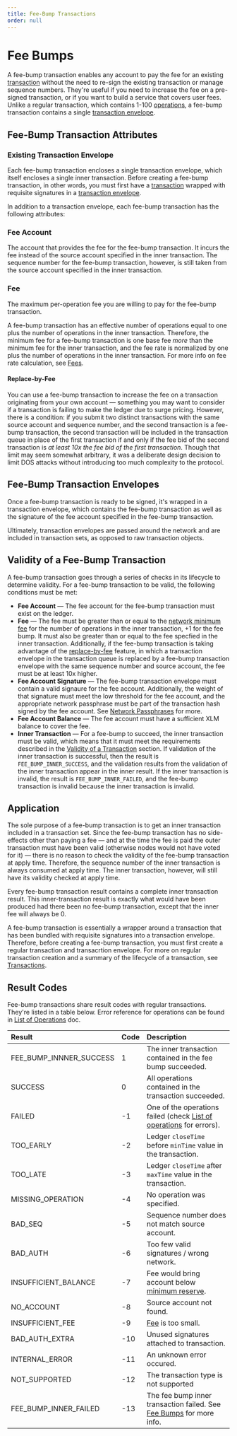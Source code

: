 ```yaml
---
title: Fee-Bump Transactions
order: null
---
```


# Fee Bumps

A fee-bump transaction enables any account to pay the fee for an existing [transaction](transactions.md) without the need to re-sign the existing transaction or manage sequence numbers. They're useful if you need to increase the fee on a pre-signed transaction, or if you want to build a service that covers user fees. Unlike a regular transaction, which contains 1-100 [operations](operations.md), a fee-bump transaction contains a single [transaction envelope](transactions.md#transaction-envelopes).

## Fee-Bump Transaction Attributes

### Existing Transaction Envelope

Each fee-bump transaction encloses a single transaction envelope, which itself encloses a single inner transaction. Before creating a fee-bump transaction, in other words, you must first have a [transaction](transactions.md) wrapped with requisite signatures in a [transaction envelope](transactions.md#transaction-envelopes).

In addition to a transaction envelope, each fee-bump transaction has the following attributes:

### Fee Account

The account that provides the fee for the fee-bump transaction. It incurs the fee instead of the source account specified in the inner transaction. The sequence number for the fee-bump transaction, however, is still taken from the source account specified in the inner transaction.

### Fee

The maximum per-operation fee you are willing to pay for the fee-bump transaction.

A fee-bump transaction has an effective number of operations equal to one plus the number of operations in the inner transaction. Therefore, the minimum fee for a fee-bump transaction is one base fee _more_ than the minimum fee for the inner transaction, and the fee rate is normalized by one plus the number of operations in the inner transaction. For more info on fee rate calculation, see [Fees](fees.md).

#### Replace-by-Fee

You can use a fee-bump transaction to increase the fee on a transaction originating from your own account — something you may want to consider if a transaction is failing to make the ledger due to surge pricing. However, there is a condition: if you submit two distinct transactions with the same source account and sequence number, and the second transaction is a fee-bump transaction, the second transaction will be included in the transaction queue in place of the first transaction if and only if the fee bid of the second transaction is _at least 10x the fee bid of the first transaction_. Though that limit may seem somewhat arbitrary, it was a deliberate design decision to limit DOS attacks without introducing too much complexity to the protocol.

## Fee-Bump Transaction Envelopes

Once a fee-bump transaction is ready to be signed, it's wrapped in a transaction envelope, which contains the fee-bump transaction as well as the signature of the fee account specified in the fee-bump transaction.

Ultimately, transaction envelopes are passed around the network and are included in transaction sets, as opposed to raw transaction objects.

## Validity of a Fee-Bump Transaction

A fee-bump transaction goes through a series of checks in its lifecycle to determine validity. For a fee-bump transaction to be valid, the following conditions must be met:

* **Fee Account** — The fee account for the fee-bump transaction must exist on the ledger.
* **Fee** — The fee must be greater than or equal to the [network minimum fee](fees.md) for the number of operations in the inner transaction, +1 for the fee bump. It must also be greater than or equal to the fee specfied in the inner transaction. Additionally, if the fee-bump transaction is taking advantage of the [replace-by-fee](fee-bumps.md#replace-by-fee) feature, in which a transaction envelope in the transaction queue is replaced by a fee-bump transaction envelope with the same sequence number and source account, the fee must be at least 10x higher.
* **Fee Account Signature** — The fee-bump transaction envelope must contain a valid signaure for the fee account. Additionally, the weight of that signature must meet the low threshold for the fee account, and the appropriate network passphrase must be part of the transaction hash signed by the fee account. See [Network Passphrases](network-passphrase.md) for more.
* **Fee Account Balance** — The fee account must have a sufficient XLM balance to cover the fee.
* **Inner Transaction** — For a fee-bump to succeed, the inner transaction must be valid, which means that it must meet the requirements described in the [Validity of a Transaction](transactions.md#validity-of-a-transaction) section. If validation of the inner transaction is successful, then the result is `FEE_BUMP_INNER_SUCCESS`, and the validation results from the validation of the inner transaction appear in the inner result. If the inner transaction is invalid, the result is `FEE_BUMP_INNER_FAILED`, and the fee-bump transaction is invalid because the inner transaction is invalid.

## Application

The sole purpose of a fee-bump transaction is to get an inner transaction included in a transaction set. Since the fee-bump transaction has no side-effects other than paying a fee — and at the time the fee is paid the outer transaction must have been valid \(otherwise nodes would not have voted for it\) — there is no reason to check the validity of the fee-bump transaction at apply time. Therefore, the sequence number of the inner transaction is always consumed at apply time. The inner transaction, however, will still have its validity checked at apply time.

Every fee-bump transaction result contains a complete inner transaction result. This inner-transaction result is exactly what would have been produced had there been no fee-bump transaction, except that the inner fee will always be 0.

A fee-bump transaction is essentially a wrapper around a transaction that has been bundled with requisite signatures into a transaction envelope. Therefore, before creating a fee-bump transaction, you must first create a regular transaction and transacrtion envelope. For more on regular transaction creation and a summary of the lifecycle of a transaction, see [Transactions](transactions.md).

## Result Codes

Fee-bump transactions share result codes with regular transactions. They're listed in a table below. Error reference for operations can be found in [List of Operations](../start/list-of-operations.md) doc.

| Result | Code | Description |
| :--- | :--- | :--- |
| FEE\_BUMP\_INNNER\_SUCCESS | 1 | The inner transaction contained in the fee bump succeeded. |
| SUCCESS | 0 | All operations contained in the transaction succeeded. |
| FAILED | -1 | One of the operations failed \(check [List of operations](../start/list-of-operations.md) for errors\). |
| TOO\_EARLY | -2 | Ledger `closeTime` before `minTime` value in the transaction. |
| TOO\_LATE | -3 | Ledger `closeTime` after `maxTime` value in the transaction. |
| MISSING\_OPERATION | -4 | No operation was specified. |
| BAD\_SEQ | -5 | Sequence number does not match source account. |
| BAD\_AUTH | -6 | Too few valid signatures / wrong network. |
| INSUFFICIENT\_BALANCE | -7 | Fee would bring account below [minimum reserve](minimum-balance.md). |
| NO\_ACCOUNT | -8 | Source account not found. |
| INSUFFICIENT\_FEE | -9 | [Fee](fees.md) is too small. |
| BAD\_AUTH\_EXTRA | -10 | Unused signatures attached to transaction. |
| INTERNAL\_ERROR | -11 | An unknown error occured. |
| NOT\_SUPPORTED | -12 | The transaction type is not supported |
| FEE\_BUMP\_INNER\_FAILED | -13 | The fee bump inner transaction failed.  See [Fee Bumps](fee-bumps.md) for more info. |

